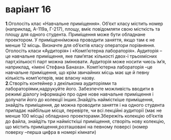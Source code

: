 # варіант 16
**1**.Оголосіть клас «Навчальне приміщення». Об’єкт класу містить номер (наприклад, А-119а, Г-217), площу, вміє повідомляти свою місткість та площу для одного студента. Приміщення може бути обладнане проектором. У приміщенніможна проводити заняття, якщо там є не менше  12  місць.  Визначте  для  об’єктів  класу  оператори  порівняння.  Оголосіть  класи «Аудиторія»  і  «Комп’ютерна  лабораторія».  Аудиторія –це  навчальне  приміщення,  яке пам’ятає кількості двох-і трьохмісних парт,кількості парт можна змінювати. Аудиторія може носити чиєсь ім’я, наприклад, «імені Стефана Банаха». Комп’ютерна лабораторія –це навчальне приміщення, що крім звичайних місць має ще й певну кількість комп’ютерів, має власну назву.<br/>**2**.Створіть контейнер з декількома аудиторіями та лабораторіями,надрукуйте його. Забезпечте можливість вводити в режимі діалогу інформацію про одне нове навчальне приміщення і долучати його до колекції інших.Знайдіть наймісткіше приміщення, знайдіть приміщення, де можна проводити заняття і на одного студента припадає найбільше місця, перевірте, чи всі лекційні аудиторії (має не менше 100 місць) обладнано проекторами.Збережіть колекцію об’єктів до файла, знайдіть три наймісткіші приміщення, створіть нову колекцію, що містить приміщення,розташовані  на  певному  поверсі  (номер  поверху –перша  цифра  в  номері кімнати)

